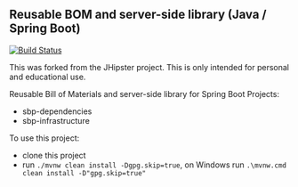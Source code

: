 Reusable BOM and server-side library (Java / Spring Boot)
----------------------------
[![Build Status][github-actions-build-image]][github-actions-url]

This was forked from the JHipster project. This is only intended for personal and educational use.

Reusable Bill of Materials and server-side library for Spring Boot Projects:
- sbp-dependencies
- sbp-infrastructure

To use this project:
- clone this project
- run `./mvnw clean install -Dgpg.skip=true`, on Windows run `.\mvnw.cmd clean install -D"gpg.skip=true"`

[github-actions-build-image]: https://github.com/polykhel/sbp-library/workflows/Build/badge.svg
[github-actions-url]: https://github.com/polykhel/sbp-library/actions
